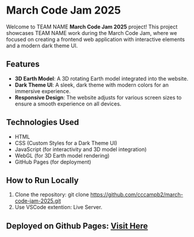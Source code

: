 # March Code Jam 2025

Welcome to TEAM NAME **March Code Jam 2025** project! This project showcases TEAM NAME work during the March Code Jam, where we focused on creating a frontend web application with interactive elements and a modern dark theme UI.

## Features
- **3D Earth Model**: A 3D rotating Earth model integrated into the website.
- **Dark Theme UI**: A sleek, dark theme with modern colors for an immersive experience.
- **Responsive Design**: The website adjusts for various screen sizes to ensure a smooth experience on all devices.

## Technologies Used
- HTML
- CSS (Custom Styles for a Dark Theme UI)
- JavaScript (for interactivity and 3D model integration)
- WebGL (for 3D Earth model rendering)
- GitHub Pages (for deployment)

## How to Run Locally
1. Clone the repository:
   git clone https://github.com/cccampb2/march-code-jam-2025.git
2. Use VSCode extention: Live Server.

## Deployed on Github Pages: [Visit Here](https://cccampb2.github.io/march-code-jam-2025/)
